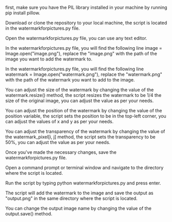 first, make sure you have the PIL library installed in your machine by running pip install pillow.

Download or clone the repository to your local machine, the script is located in the watermarkforpictures.py file.

Open the watermarkforpictures.py file, you can use any text editor.

In the watermarkforpictures.py file, you will find the following line image = Image.open("image.png"), replace the "image.png" with the path of the image you want to add the watermark to.

In the watermarkforpictures.py file, you will find the following line watermark = Image.open("watermark.png"), replace the "watermark.png" with the path of the watermark you want to add to the image.

You can adjust the size of the watermark by changing the value of the watermark.resize() method, the script resizes the watermark to be 1/4 the size of the original image, you can adjust the value as per your needs.

You can adjust the position of the watermark by changing the value of the position variable, the script sets the position to be in the top-left corner, you can adjust the values of x and y as per your needs.

You can adjust the transparency of the watermark by changing the value of the watermark_pixel[i, j] method, the script sets the transparency to be 50%, you can adjust the value as per your needs.

Once you've made the necessary changes, save the watermarkforpictures.py file.

Open a command prompt or terminal window and navigate to the directory where the script is located.

Run the script by typing python watermarkforpictures.py and press enter.

The script will add the watermark to the image and save the output as "output.png" in the same directory where the script is located.

You can change the output image name by changing the value of the output.save() method.
